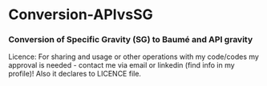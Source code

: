 # Conversion-APIvsSG

### Conversion of Specific Gravity (SG) to Baumé and API gravity

Licence: For sharing and usage or other operations with my code/codes my approval is needed - contact me via email or linkedin (find info in my profile)! Also it declares to LICENCE file.
